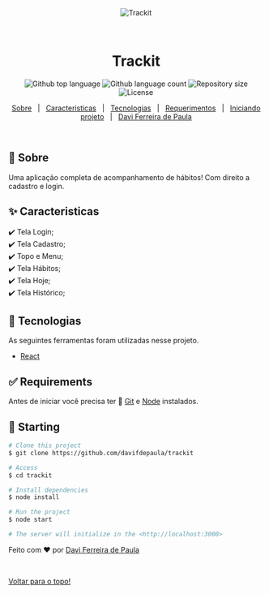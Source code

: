 <div align="center" id="top"> 
  <img src="./.github/app.gif" alt="Trackit" />

  &#xa0;

  <!-- <a href="https://projeto11trackit.netlify.app">Demo</a> -->
</div>

<h1 align="center">Trackit</h1>

<p align="center">
  <img alt="Github top language" src="https://img.shields.io/github/languages/top/davifdepaula/trackit?color=56BEB8">

  <img alt="Github language count" src="https://img.shields.io/github/languages/count/davifdepaula/trackit?color=56BEB8">

  <img alt="Repository size" src="https://img.shields.io/github/repo-size/davifdepaula/trackit?color=56BEB8">

  <img alt="License" src="https://img.shields.io/github/license/davifdepaula/trackit?color=56BEB8">

  <!-- <img alt="Github issues" src="https://img.shields.io/github/issues/{{YOUR_GITHUB_USERNAME}}/projeto11-trackit?color=56BEB8" /> -->

  <!-- <img alt="Github forks" src="https://img.shields.io/github/forks/{{YOUR_GITHUB_USERNAME}}/projeto11-trackit?color=56BEB8" /> -->

  <!-- <img alt="Github stars" src="https://img.shields.io/github/stars/{{YOUR_GITHUB_USERNAME}}/projeto11-trackit?color=56BEB8" /> -->
</p>

<!-- Status -->

<!-- <h4 align="center"> 
	🚧  Projeto11 Trackit 🚀 Under construction...  🚧
</h4> 

<hr> -->

<p align="center">
  <a href="#dart-about">Sobre</a> &#xa0; | &#xa0; 
  <a href="#sparkles-features">Caracteristicas</a> &#xa0; | &#xa0;
  <a href="#rocket-technologies">Tecnologias</a> &#xa0; | &#xa0;
  <a href="#white_check_mark-requirements">Requerimentos</a> &#xa0; | &#xa0;
  <a href="#checkered_flag-starting">Iniciando projeto</a> &#xa0; | &#xa0;
  <a href="https://github.com/davifdepaula" target="_blank">Davi Ferreira de Paula</a>
</p>

<br>

## :dart: Sobre ##

Uma aplicação completa de acompanhamento de hábitos! Com direito a cadastro e login.


## :sparkles: Caracteristicas ##

:heavy_check_mark: Tela Login;\
:heavy_check_mark: Tela Cadastro;\
:heavy_check_mark: Topo e Menu;\
:heavy_check_mark: Tela Hábitos;\
:heavy_check_mark: Tela Hoje;\
:heavy_check_mark: Tela Histórico;

## :rocket: Tecnologias ##

As seguintes ferramentas foram utilizadas nesse projeto.
- [React](https://pt-br.reactjs.org/)

## :white_check_mark: Requirements ##

Antes de iniciar você precisa ter  :checkered_flag: [Git](https://git-scm.com) e [Node](https://nodejs.org/en/) instalados.

## :checkered_flag: Starting ##

```bash
# Clone this project
$ git clone https://github.com/davifdepaula/trackit

# Access
$ cd trackit

# Install dependencies
$ node install

# Run the project
$ node start

# The server will initialize in the <http://localhost:3000>
```

Feito com :heart: por <a href="https://github.com/davifdepaula" target="_blank">Davi Ferreira de Paula</a>

&#xa0;

<a href="#top">Voltar para o topo!</a>
